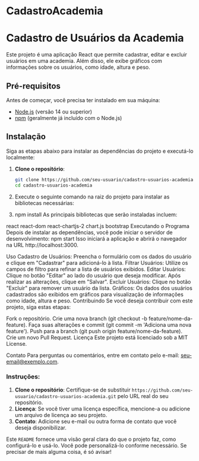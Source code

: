 # CadastroAcademia
 # Cadastro de Usuários da Academia

Este projeto é uma aplicação React que permite cadastrar, editar e excluir usuários em uma academia. Além disso, ele exibe gráficos com informações sobre os usuários, como idade, altura e peso.

## Pré-requisitos

Antes de começar, você precisa ter instalado em sua máquina:

- [Node.js](https://nodejs.org/) (versão 14 ou superior)
- [npm](https://www.npmjs.com/get-npm) (geralmente já incluído com o Node.js)

## Instalação

Siga as etapas abaixo para instalar as dependências do projeto e executá-lo localmente:

1. **Clone o repositório**:

   ```bash
   git clone https://github.com/seu-usuario/cadastro-usuarios-academia.git
   cd cadastro-usuarios-academia
2. Execute o seguinte comando na raiz do projeto para instalar as bibliotecas necessárias:
3. npm install
As principais bibliotecas que serão instaladas incluem:

react
react-dom
react-chartjs-2
chart.js
bootstrap
Executando o Programa
Depois de instalar as dependências, você pode iniciar o servidor de desenvolvimento:
npm start
Isso iniciará a aplicação e abrirá o navegador na URL http://localhost:3000.

Uso
Cadastro de Usuários: Preencha o formulário com os dados do usuário e clique em "Cadastrar" para adicioná-lo à lista.
Filtrar Usuários: Utilize os campos de filtro para refinar a lista de usuários exibidos.
Editar Usuários: Clique no botão "Editar" ao lado do usuário que deseja modificar. Após realizar as alterações, clique em "Salvar".
Excluir Usuários: Clique no botão "Excluir" para remover um usuário da lista.
Gráficos: Os dados dos usuários cadastrados são exibidos em gráficos para visualização de informações como idade, altura e peso.
Contribuindo
Se você deseja contribuir com este projeto, siga estas etapas:

Fork o repositório.
Crie uma nova branch (git checkout -b feature/nome-da-feature).
Faça suas alterações e commit (git commit -m 'Adiciona uma nova feature').
Push para a branch (git push origin feature/nome-da-feature).
Crie um novo Pull Request.
Licença
Este projeto está licenciado sob a MIT License.

Contato
Para perguntas ou comentários, entre em contato pelo e-mail: seu-email@exemplo.com.

### Instruções:

1. **Clone o repositório**: Certifique-se de substituir `https://github.com/seu-usuario/cadastro-usuarios-academia.git` pelo URL real do seu repositório.
2. **Licença**: Se você tiver uma licença específica, mencione-a ou adicione um arquivo de licença ao seu projeto.
3. **Contato**: Adicione seu e-mail ou outra forma de contato que você deseja disponibilizar.

Este `README` fornece uma visão geral clara do que o projeto faz, como configurá-lo e usá-lo. Você pode personalizá-lo conforme necessário. Se precisar de mais alguma coisa, é só avisar!

